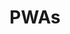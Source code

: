 ---
title: 'PWAs'
breadcrumb_title: "PWAs"
layout: 'list'
meta_title: 'PWAs - MultiSafepay Docs'
meta_description: "Sign up. Build and test your payments integration. Explore our products and services. Use our API reference, SDKs, and wrappers. Get support."
logo: '/svgs/PWA.svg'
short_description: 'MultiSafepay plugins for progressive web applications (PWAs)'
weight: 10 
url: '/integrations/pwas/'
aliases:
    - /integrations/pwa/
    - /payments/integrations/pwa/
---